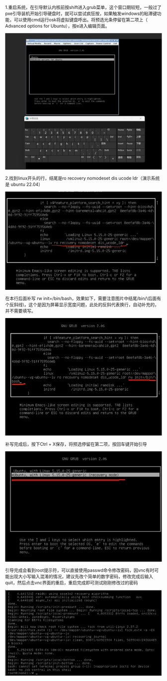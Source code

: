 1.重启系统，在引导默认内核前按shift进入grub菜单，这个窗口期较短，一般过了pxe引导装机开始引导硬盘时，就可以尝试疯狂按，如果触发windows的粘滞键功能，可以使用cmd运行osk将虚拟键盘呼出。将预选光条停留在第二项上（ Advanced options for Ubuntu），按e进入编辑页面。

<img src="images\image-20250106110147672.png" alt="image-20250106110147672" style="zoom: 50%;" />

2.找到linux开头的行，结尾是ro recovery nomodeset dis ucode ldr（演示系统是 ubuntu 22.04）

<img src="images\image-20250106104927184.png" alt="image-20250106104927184" style="zoom: 80%;" />

在本行后面补写 rw init=/bin/bash，效果如下，需要注意图片中结尾/bin/\后面有个反斜线\，这个是因为屏幕显示宽度问题，此处的反斜代表换行，自动补充的，并不需要填写。

<img src="images\image-20250106112023663.png" alt="image-20250106112023663" style="zoom: 80%;" />

补写完成后，按下Ctrl + X保存，将预选停留在第二项，按回车键开始引导

<img src="images\image-20250106112516968.png" alt="image-20250106112516968" style="zoom:80%;" />

引导完成会看到root提示符，可以直接使用passwd命令修改密码，因vnc有时可能出现大小写输入混淆的情况，建议先改个简单的数字密码，修改完成后输入quit，然后点击vnc界面的重启，重启完成即可测试刚刚修改过的密码

<img src="images\image-20250106112924066.png" alt="image-20250106112924066" style="zoom:80%;" />
